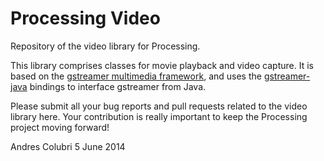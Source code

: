 Processing Video
================

Repository of the video library for Processing. 

This library comprises classes for movie playback and video capture. It is based on the [gstreamer multimedia framework](http://gstreamer.freedesktop.org/), and uses the [gstreamer-java](https://code.google.com/p/gstreamer-java/) bindings to interface gstreamer from Java.

Please submit all your bug reports and pull requests related to the video library here. Your contribution is really important to keep the Processing project moving forward!

Andres Colubri
5 June 2014
